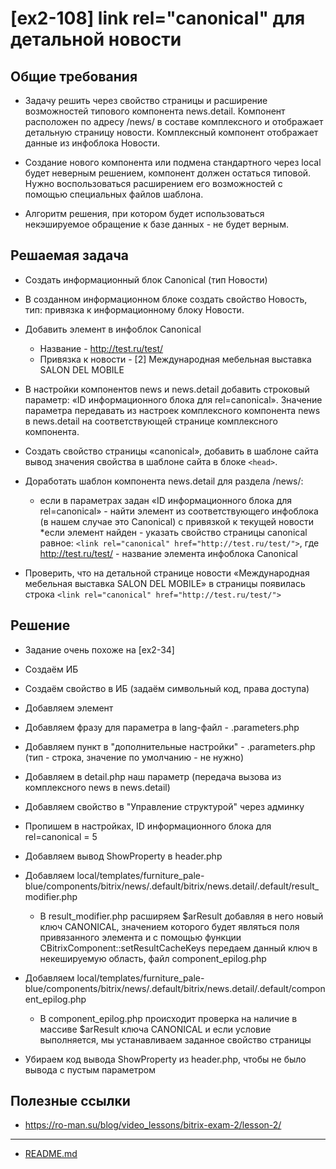 # [ex2-108] link rel="canonical" для детальной новости

## Общие требования

* Задачу решить через свойство страницы и расширение возможностей типового компонента news.detail. Компонент расположен по адресу /news/ в составе комплексного и отображает детальную страницу новости. Комплексный компонент отображает данные из инфоблока Новости.

* Создание нового компонента или подмена стандартного через local будет неверным решением, компонент должен остаться типовой. Нужно воспользоваться расширением его возможностей с помощью специальных файлов шаблона.

* Алгоритм решения, при котором будет использоваться некэшируемое обращение к базе данных - не будет верным.

## Решаемая задача

* Создать информационный блок Canonical (тип Новости)

* В созданном информационном блоке создать свойство Новость, тип: привязка к информационному блоку Новости.

* Добавить элемент в инфоблок Canonical
    * Название - http://test.ru/test/
    * Привязка к новости - [2] Международная мебельная выставка SALON DEL MOBILE

* В настройки компонентов news и news.detail добавить строковый параметр: «ID информационного блока для rel=canonical». Значение параметра передавать из настроек комплексного компонента news в news.detail на соответствующей странице комплексного компонента.

* Создать свойство страницы «canonical», добавить в шаблоне сайта вывод значения свойства в шаблоне сайта в блоке ```<head>```.

* Доработать шаблон компонента news.detail для раздела /news/:
    * если в параметрах задан «ID информационного блока для rel=canonical» - найти элемент из соответствующего инфоблока (в нашем случае это Canonical) с привязкой к текущей новости
    *если элемент найден - указать свойство страницы canonical равное: ```<link rel="canonical" href="http://test.ru/test/">```, где http://test.ru/test/ - название элемента инфоблока Canonical

* Проверить, что на детальной странице новости «Международная мебельная выставка SALON DEL MOBILE» в <head> страницы появилась строка ```<link rel="canonical" href="http://test.ru/test/">```

## Решение

* Задание очень похоже на [ex2-34]

* Создаём ИБ

* Создаём свойство в ИБ (задаём символьный код, права доступа)

* Добавляем элемент

* Добавляем фразу для параметра в lang-файл - .parameters.php

* Добавляем пункт в "дополнительные настройки" - .parameters.php (тип - строка, значение по умолчанию - не нужно)

* Добавляем в detail.php наш параметр (передача вызова из комплексного news в news.detail)

* Добавляем свойство в "Управление структурой" через админку

* Пропишем в настройках, ID информационного блока для rel=canonical = 5

* Добавляем вывод ShowProperty в header.php

* Добавляем local/templates/furniture_pale-blue/components/bitrix/news/.default/bitrix/news.detail/.default/result_modifier.php
    * В result_modifier.php расширяем $arResult добавляя в него новый ключ CANONICAL, значением которого будет являться поля привязанного элемента и с помощью функции CBitrixComponent::setResultCacheKeys передаем данный ключ в некешируемую область, файл component_epilog.php

* Добавляем local/templates/furniture_pale-blue/components/bitrix/news/.default/bitrix/news.detail/.default/component_epilog.php
    * В component_epilog.php происходит проверка на наличие в массиве $arResult ключа CANONICAL и если условие выполняется, мы устанавливаем заданное свойство страницы

* Убираем код вывода ShowProperty из header.php, чтобы не было вывода с пустым параметром

## Полезные ссылки

* https://ro-man.su/blog/video_lessons/bitrix-exam-2/lesson-2/

____
* [README.md](../../README.md)